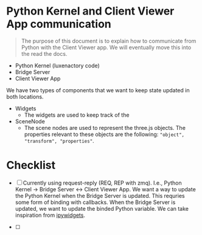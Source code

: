 # Python Kernel and Client Viewer App communication

> The purpose of this document is to explain how to communicate from Python with the Client Viewer app. We will eventually move this into the read the docs.

- Python Kernel (luxenactory code)
- Bridge Server
- Client Viewer App

We have two types of components that we want to keep state updated in both locations.

- Widgets
  - The widgets are used to keep track of the
- SceneNode
  - The scene nodes are used to represent the three.js objects. The properties relevant to these objects are the following: `"object", "transform", "properties"`.

# Checklist

- [ ] Currently using request-reply (REQ, REP with zmq). I.e., Python Kernel -> Bridge Server <-> Client Viewer App. We want a way to update the Python Kernel when the Bridge Server is updated. This requries some form of binding with callbacks. When the Bridge Server is updated, we want to update the binded Python variable. We can take inspiration from [ipywidgets](https://ipywidgets.readthedocs.io/en/stable/examples/Widget%20Basics.html).

- [ ]